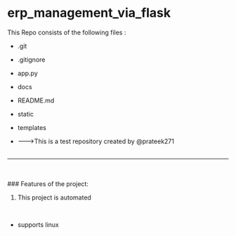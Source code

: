 # erp_management_via_flask
This Repo consists of the following files :
- .git
- .gitignore
- app.py
- docs
- README.md
- static
- templates




- --->This is a test repository created by @prateek271
<br><br>
---
<br><br>###	Features of the project:
<br>
1. This project is automated
<br>


- supports linux